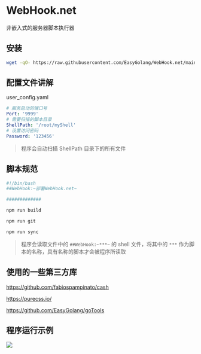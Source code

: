 # WebHook.net

非嵌入式的服务器脚本执行器

## 安装

```bash
wget -qO- https://raw.githubusercontent.com/EasyGolang/WebHook.net/main/_shell/install_webhook.sh | bash
```

## 配置文件讲解

user_config.yaml

```yaml
# 服务启动的端口号
Port: '9999'
# 需要扫描的脚本目录
ShellPath: '/root/myShell'
# 设置访问密码
Password: '123456'
```

> 程序会自动扫描 ShellPath 目录下的所有文件

## 脚本规范

```bash
#!/bin/bash
##WebHook:~部署WebHook.net~

#############

npm run build

npm run git

npm run sync

```

> 程序会读取文件中的 `##WebHook:~***~` 的 shell 文件，将其中的 `***` 作为脚本的名称，具有名称的脚本才会被程序所读取

## 使用的一些第三方库

https://github.com/fabiospampinato/cash

https://purecss.io/

https://github.com/EasyGolang/goTools

## 程序运行示例

![](https://file.mo7.cc/static/WebHook.net/sample.png)
